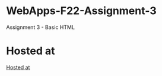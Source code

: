 # WebApps-F22-Assignment-3
Assignment 3 - Basic HTML
# Hosted at
[Hosted at]( https://44-563-web-apps-f22.github.io/44563-webapps-assignment-3-Mahendra557/)